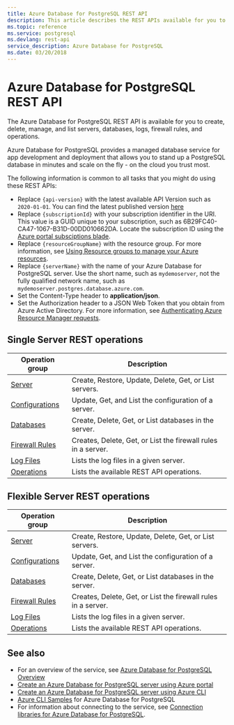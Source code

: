 ```yaml
---
title: Azure Database for PostgreSQL REST API
description: This article describes the REST APIs available for you to use with Azure Database for PostgreSQL to create, delete, manage, and list servers, databases, logs, firewall rules, and operations.
ms.topic: reference
ms.service: postgresql
ms.devlang: rest-api
service_description: Azure Database for PostgreSQL
ms.date: 03/20/2018
---
```


# Azure Database for PostgreSQL REST API

The Azure Database for PostgreSQL REST API is available for you to create, delete, manage, and list servers, databases, logs, firewall rules, and operations. 

Azure Database for PostgreSQL provides a managed database service for app development and deployment that allows you to stand up a PostgreSQL database in minutes and scale on the fly - on the cloud you trust most.

 The following information is common to all tasks that you might do using these REST APIs:

- Replace `{api-version}` with the latest available API Version such as `2020-01-01`. You can find the latest published version [here](https://github.com/Azure/azure-rest-api-specs/tree/master/specification/postgresql/resource-manager/Microsoft.DBforPostgreSQL/stable)
- Replace `{subscriptionId}` with your subscription identifier in the URI. This value is a GUID unique to your subscription, such as 6B29FC40-CA47-1067-B31D-00DD010662DA.  Locate the subscription ID using the [Azure portal subsciptions blade](https://portal.azure.com/#blade/Microsoft_Azure_Billing/SubscriptionsBlade).
- Replace `{resourceGroupName}` with the resource group. For more information, see [Using Resource groups to manage your Azure resources](https://azure.microsoft.com/documentation/articles/azure-preview-portal-using-resource-groups/).  
- Replace `{serverName}` with the name of your Azure Database for PostgreSQL server. Use the short name, such as `mydemoserver`, not the fully qualified network name, such as `mydemoserver.postgres.database.azure.com`.
- Set the Content-Type header to **application/json**.  
- Set the Authorization header to a JSON Web Token that you obtain from Azure Active Directory. For more information, see [Authenticating Azure Resource Manager requests](https://msdn.microsoft.com/library/azure/dn790557.aspx).

## Single Server REST operations

| Operation group | Description |
|---|---|
| [Server](/rest/api/postgresql/singleserver/servers) | Create, Restore, Update, Delete, Get, or List servers. |
| [Configurations](/rest/api/postgresql/singleserver/configurations) | Update, Get, and List the configuration of a server. | 
| [Databases](/rest/api/postgresql/singleserver/databases)  | Create, Delete, Get, or List databases in the server. | 
| [Firewall Rules](/rest/api/postgresql/singleserver/firewallrules) | Creates, Delete, Get, or List the firewall rules in a server. |
| [Log Files](/rest/api/postgresql/singleserver/logfiles) | Lists the log files in a given server. |
| [Operations](/rest/api/postgresql/singleserver/operations) | Lists the available REST API operations. |

## Flexible Server REST operations

| Operation group | Description |
|---|---|
| [Server](/rest/api/postgresql/flexibleserver(preview)/servers) | Create, Restore, Update, Delete, Get, or List servers. |
| [Configurations](/rest/api/postgresql/flexibleserver(preview)/configurations) | Update, Get, and List the configuration of a server. | 
| [Databases](/rest/api/postgresql/flexibleserver(preview)/databases)  | Create, Delete, Get, or List databases in the server. | 
| [Firewall Rules](/rest/api/postgresql/flexibleserver(preview)/firewallrules) | Creates, Delete, Get, or List the firewall rules in a server. |
| [Log Files](xref:management.azure.com.postgresql.logfiles) | Lists the log files in a given server. |
| [Operations](/rest/api/postgresql/flexibleserver(preview)/operations) | Lists the available REST API operations. |

## See also

- For an overview of the service, see [Azure Database for PostgreSQL Overview](/azure/postgresql/overview)
- [Create an Azure Database for PostgreSQL server using Azure portal](/azure/postgresql/quickstart-create-server-database-portal)
- [Create an Azure Database for PostgreSQL server using Azure CLI](/azure/postgresql/quickstart-create-server-database-azure-cli)
- [Azure CLI Samples](/azure/postgresql/sample-scripts-azure-cli) for Azure Database for PostgreSQL
- For information about connecting to the service, see [Connection libraries for Azure Database for PostgreSQL](/azure/postgresql/concepts-connection-libraries).
